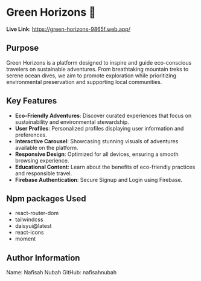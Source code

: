 # Green Horizons 🌿  

**Live Link**: https://green-horizons-9865f.web.app/

## Purpose  
Green Horizons is a platform designed to inspire and guide eco-conscious travelers on sustainable adventures. From breathtaking mountain treks to serene ocean dives, we aim to promote exploration while prioritizing environmental preservation and supporting local communities.  

## Key Features  
- **Eco-Friendly Adventures**: Discover curated experiences that focus on sustainability and environmental stewardship.  
- **User Profiles**: Personalized profiles displaying user information and preferences. 
- **Interactive Carousel**: Showcasing stunning visuals of adventures available on the platform.  
- **Responsive Design**: Optimized for all devices, ensuring a smooth browsing experience.  
- **Educational Content**: Learn about the benefits of eco-friendly practices and responsible travel.
- **Firebase Authentication**: Secure Signup and Login using Firebase.

## Npm packages Used  
- react-router-dom
- tailwindcss
- daisyui@latest
- react-icons
- moment

## Author Information
Name: Nafisah Nubah
GitHub: nafisahnubah
